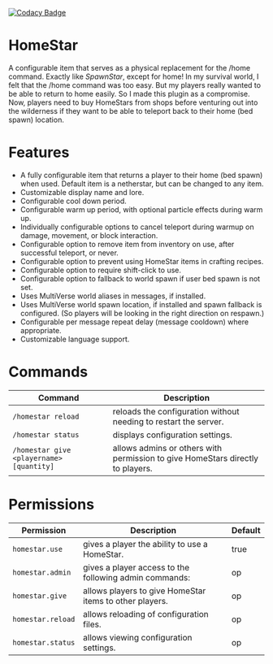[![Codacy Badge](https://app.codacy.com/project/badge/Grade/2b4783ba190c481ea339faad8ba19574)](https://app.codacy.com/gh/winterhavenmc/HomeStar/dashboard?utm_source=gh&utm_medium=referral&utm_content=&utm_campaign=Badge_grade)

# HomeStar

A configurable item that serves as a physical replacement for the /home command. Exactly like *SpawnStar*, except for home! In my survival world, I felt that the /home command was too easy. But my players really wanted to be able to return to home easily. So I made this plugin as a compromise. Now, players need to buy HomeStars from shops before venturing out into the wilderness if they want to be able to teleport back to their home (bed spawn) location.

# Features

*   A fully configurable item that returns a player to their home (bed spawn) when used. Default item is a netherstar, but can be changed to any item.
*   Customizable display name and lore.
*   Configurable cool down period.
*   Configurable warm up period, with optional particle effects during warm up.
*   Individually configurable options to cancel teleport during warmup on damage, movement, or block interaction.
*   Configurable option to remove item from inventory on use, after successful teleport, or never.
*   Configurable option to prevent using HomeStar items in crafting recipes.
*   Configurable option to require shift-click to use.
*   Configurable option to fallback to world spawn if user bed spawn is not set.
*   Uses MultiVerse world aliases in messages, if installed.
*   Uses MultiVerse world spawn location, if installed and spawn fallback is configured. (So players will be looking in the right direction on respawn.)
*   Configurable per message repeat delay (message cooldown) where appropriate.
*   Customizable language support.

# Commands

Command | Description
------- | -----------
`/homestar reload` | reloads the configuration without needing to restart the server.
`/homestar status` | displays configuration settings.
`/homestar give <playername> [quantity]` | allows admins or others with permission to give HomeStars directly to players.

# Permissions

Permission | Description | Default
---------- | ----------- | -------
`homestar.use` | gives a player the ability to use a HomeStar. | true
`homestar.admin` | gives a player access to the following admin commands: | op
`homestar.give` | allows players to give HomeStar items to other players. | op
`homestar.reload` | allows reloading of configuration files. | op
`homestar.status` | allows viewing configuration settings. | op
